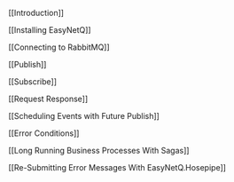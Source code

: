 [[Introduction]]

[[Installing EasyNetQ]]

[[Connecting to RabbitMQ]]

[[Publish]]

[[Subscribe]]

[[Request Response]]

[[Scheduling Events with Future Publish]]

[[Error Conditions]]

[[Long Running Business Processes With Sagas]]

[[Re-Submitting Error Messages With EasyNetQ.Hosepipe]]